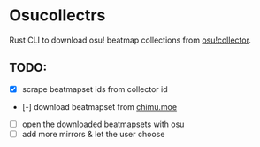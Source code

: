 # Osucollectrs

Rust CLI to download osu! beatmap collections from [osu!collector](https://osucllector.com).

## TODO:

- [X] scrape beatmapset ids from collector id
- [-] download beatmapset from [chimu.moe](https://chimu.moe)
- [ ] open the downloaded beatmapsets with osu
- [ ] add more mirrors & let the user choose
